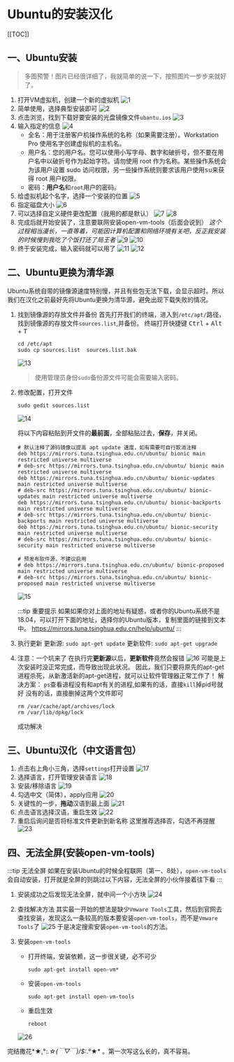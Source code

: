 # Ubuntu的安装汉化

[[TOC]]

## 一、Ubuntu安装

> 多图预警！图片已经很详细了，我就简单的说一下，按照图片一步步来就好了。

1. 打开VM虚拟机，创建一个新的虚拟机
![1](http://picgo.mr1207.cn/img/Ubuntu1.png)
2. 简单使用，选择典型安装即可 
![2](http://picgo.mr1207.cn/img/Ubuntu2.png)
3. 点击浏览，找到下载好要安装的光盘镜像文件`ubantu.ios`
![3](http://picgo.mr1207.cn/img/Ubuntu3.png)
4. 输入指定的信息
![4](http://picgo.mr1207.cn/img/Ubuntu4.png)
    - 全名：用于注册客户机操作系统的名称（如果需要注册）。Workstation Pro 使用名字创建虚拟机的主机名。
    - 用户名：您的用户名。您可以使用小写字母、数字和破折号，但不要在用户名中以破折号作为起始字符。请勿使用 root 作为名称。某些操作系统会为该用户设置 sudo 访问权限，另一些操作系统则要求该用户使用<kbd>su</kbd>来获得 root 用户权限。
    - 密码：**用户名**和`root`用户的密码。
5. 给虚拟机起个名字，选择一个安装的位置
![5](http://picgo.mr1207.cn/img/Ubuntu5.png)
6. 指定磁盘大小
![6](http://picgo.mr1207.cn/img/Ubuntu6.png)
7. 可以选择自定义硬件更改配置（我用的都是默认）
![7](http://picgo.mr1207.cn/img/Ubuntu7.png)
![8](http://picgo.mr1207.cn/img/Ubuntu8.png)
8. 完成后就开始安装了，注意要联网安装open-vm-tools（后面会说到）
*这个过程相当漫长，一直等着，可能因计算机配置和网络环境有关吧，反正我安装的时候慢到我吃了个饭打还了局王者*
![9](http://picgo.mr1207.cn/img/Ubuntu9.png)
![10](http://picgo.mr1207.cn/img/Ubuntu10.png)
9. 终于安装完成，输入密码就可以用了
![11](http://picgo.mr1207.cn/img/Ubuntu11.png)
![12](http://picgo.mr1207.cn/img/Ubuntu12.png)

## 二、Ubuntu更换为清华源

Ubuntu系统自带的镜像源速度特别慢，并且有些包无法下载，会显示超时。所以我们在汉化之前最好先将Ubuntu更换为清华源，避免出现下载失败的情况。

1. 找到镜像源的存放文件并备份
首先打开我们的终端，进入到`/etc/apt/`路径，找到镜像源的存放文件`sources.list`,并备份。
终端打开快捷键 <kbd>Ctrl</kbd> + <kbd>Alt</kbd> + <kbd>T</kbd>

    ```shell
    cd /etc/apt
    sudo cp sources.list  sources.list.bak
    ```

    ![13](http://picgo.mr1207.cn/img/Ubuntu13.png)

    > 使用管理员身份`sudo`备份源文件可能会需要输入密码。

2. 修改配置，打开文件

    ```shell
    sudo gedit sources.list
    ```

    ![14](http://picgo.mr1207.cn/img/Ubuntu14.png)

    将以下内容粘贴到开文件的**最前面**，全部粘贴过去，**保存**，并关闭。

    ```shell
    # 默认注释了源码镜像以提高 apt update 速度，如有需要可自行取消注释
    deb https://mirrors.tuna.tsinghua.edu.cn/ubuntu/ bionic main restricted universe multiverse
    # deb-src https://mirrors.tuna.tsinghua.edu.cn/ubuntu/ bionic main restricted universe multiverse
    deb https://mirrors.tuna.tsinghua.edu.cn/ubuntu/ bionic-updates main restricted universe multiverse
    # deb-src https://mirrors.tuna.tsinghua.edu.cn/ubuntu/ bionic-updates main restricted universe multiverse
    deb https://mirrors.tuna.tsinghua.edu.cn/ubuntu/ bionic-backports main restricted universe multiverse
    # deb-src https://mirrors.tuna.tsinghua.edu.cn/ubuntu/ bionic-backports main restricted universe multiverse
    deb https://mirrors.tuna.tsinghua.edu.cn/ubuntu/ bionic-security main restricted universe multiverse
    # deb-src https://mirrors.tuna.tsinghua.edu.cn/ubuntu/ bionic-security main restricted universe multiverse

    # 预发布软件源，不建议启用
    # deb https://mirrors.tuna.tsinghua.edu.cn/ubuntu/ bionic-proposed main restricted universe multiverse
    # deb-src https://mirrors.tuna.tsinghua.edu.cn/ubuntu/ bionic-proposed main restricted universe multiverse
    ```

    ![15](http://picgo.mr1207.cn/img/Ubuntu15.png)

    :::tip 重要提示
    如果如果你对上面的地址有疑惑，或者你的Ubuntu系统不是18.04，可以打开下面的地址，选择你的Ubuntu版本，复制里面的链接到文本中。
    <https://mirrors.tuna.tsinghua.edu.cn/help/ubuntu/>
    :::

3. 执行更新
更新源: `sudo apt-get update`
更新软件: `sudo apt-get upgrade`

4. 注意：一个坑来了
在执行完**更新源**以后，**更新软件**竟然会报错
![16](http://picgo.mr1207.cn/img/Ubuntu16.png)
可能是上次安装时没正常完成，而导致出现此状况。 因此，我们只要将原先的apt-get进程杀死，从新激活新的apt-get进程，就可以让软件管理器正常工作了！
解决方案：
`ps`查看进程没有和apt有关的进程,如果有的话，直接`kill`掉pid号就好
没有的话，直接删掉这两个文件即可

    ```shell
    rm /var/cache/apt/archives/lock
    rm /var/lib/dpkg/lock
    ```

    成功解决

## 三、Ubuntu汉化（中文语言包）

1. 点击右上角小三角，选择`settings`打开设置
![17](http://picgo.mr1207.cn/img/Ubuntu17.png)
2. 选择语言，打开管理安装语言
![18](http://picgo.mr1207.cn/img/Ubuntu18.png)
3. 安装/移除语言 
![19](http://picgo.mr1207.cn/img/Ubuntu19.png)
4. 勾选中文（简体），apply应用
![20](http://picgo.mr1207.cn/img/Ubuntu20.png)
5. 关键性的一步，**拖动**汉语到最上面
![21](http://picgo.mr1207.cn/img/Ubuntu21.png)
6. 点击语言选择汉语，重启生效
![22](http://picgo.mr1207.cn/img/Ubuntu22.png)
7. 重启后询问是否将标准文件更新到新名称
这里推荐选择否，勾选不再提醒
![23](http://picgo.mr1207.cn/img/Ubuntu23.png)

## 四、无法全屏(安装open-vm-tools)

:::tip 无法全屏
如果在安装Ubuntu的时候全程联网（第一、8处），`open-vm-tools`会自动安装，打开就是全屏的则跳过以下内容，无法全屏的小伙伴接着往下看
:::

1. 安装成功之后发现无法全屏，就中间一个小方块
![24](http://picgo.mr1207.cn/img/Ubuntu24.png)
2. 查找解决方法
其实最一开始的想法是缺少`Vmware Tools`工具，然后到官网去查找安装，发现这么一条较高的版本要安装`open-vm-tools`，而不是`Vmware Tools`了
![25](http://picgo.mr1207.cn/img/Ubuntu25.png)
于是决定搜索安装`open-vm-tools`的方法。
3. 安装`open-vm-tools`

    - 打开终端，安装依赖，这一步很关键，必不可少

        ```shell
        sudo apt-get install open-vm*
        ```

    - 安装`open-vm-tools`

        ```shell
        sudo apt-get install open-vm-tools
        ```

    - 重启生效

        ```shell
        reboot
        ```

    ![26](http://picgo.mr1207.cn/img/Ubuntu26.png)

完结撒花*★,°*:.☆(￣▽￣)/$:*.°★* 。第一次写这么长的，真不容易。